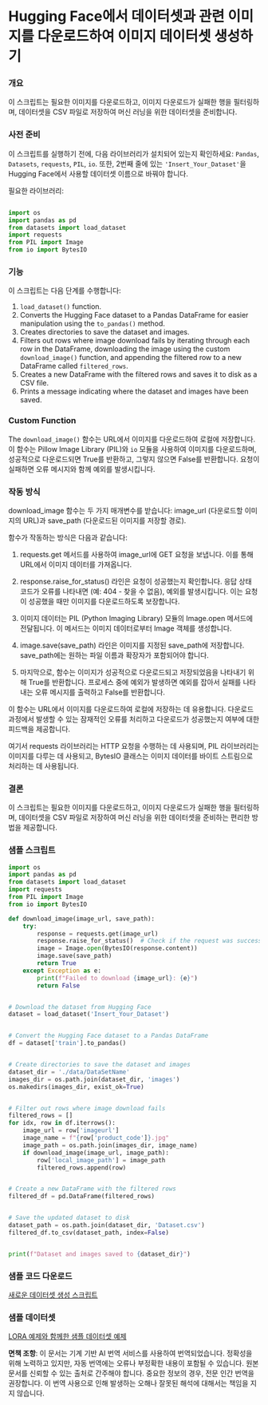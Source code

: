 # Hugging Face에서 데이터셋과 관련 이미지를 다운로드하여 이미지 데이터셋 생성하기

### 개요

이 스크립트는 필요한 이미지를 다운로드하고, 이미지 다운로드가 실패한 행을 필터링하며, 데이터셋을 CSV 파일로 저장하여 머신 러닝을 위한 데이터셋을 준비합니다.

### 사전 준비

이 스크립트를 실행하기 전에, 다음 라이브러리가 설치되어 있는지 확인하세요: `Pandas`, `Datasets`, `requests`, `PIL`, `io`. 또한, 2번째 줄에 있는 `'Insert_Your_Dataset'`을 Hugging Face에서 사용할 데이터셋 이름으로 바꿔야 합니다.

필요한 라이브러리:

```python

import os
import pandas as pd
from datasets import load_dataset
import requests
from PIL import Image
from io import BytesIO
```

### 기능

이 스크립트는 다음 단계를 수행합니다:

1. `load_dataset()` function.
2. Converts the Hugging Face dataset to a Pandas DataFrame for easier manipulation using the `to_pandas()` method.
3. Creates directories to save the dataset and images.
4. Filters out rows where image download fails by iterating through each row in the DataFrame, downloading the image using the custom `download_image()` function, and appending the filtered row to a new DataFrame called `filtered_rows`.
5. Creates a new DataFrame with the filtered rows and saves it to disk as a CSV file.
6. Prints a message indicating where the dataset and images have been saved.

### Custom Function

The `download_image()` 함수는 URL에서 이미지를 다운로드하여 로컬에 저장합니다. 이 함수는 Pillow Image Library (PIL)와 `io` 모듈을 사용하여 이미지를 다운로드하며, 성공적으로 다운로드되면 True를 반환하고, 그렇지 않으면 False를 반환합니다. 요청이 실패하면 오류 메시지와 함께 예외를 발생시킵니다.

### 작동 방식

download_image 함수는 두 가지 매개변수를 받습니다: image_url (다운로드할 이미지의 URL)과 save_path (다운로드된 이미지를 저장할 경로).

함수가 작동하는 방식은 다음과 같습니다:

1. requests.get 메서드를 사용하여 image_url에 GET 요청을 보냅니다. 이를 통해 URL에서 이미지 데이터를 가져옵니다.

2. response.raise_for_status() 라인은 요청이 성공했는지 확인합니다. 응답 상태 코드가 오류를 나타내면 (예: 404 - 찾을 수 없음), 예외를 발생시킵니다. 이는 요청이 성공했을 때만 이미지를 다운로드하도록 보장합니다.

3. 이미지 데이터는 PIL (Python Imaging Library) 모듈의 Image.open 메서드에 전달됩니다. 이 메서드는 이미지 데이터로부터 Image 객체를 생성합니다.

4. image.save(save_path) 라인은 이미지를 지정된 save_path에 저장합니다. save_path에는 원하는 파일 이름과 확장자가 포함되어야 합니다.

5. 마지막으로, 함수는 이미지가 성공적으로 다운로드되고 저장되었음을 나타내기 위해 True를 반환합니다. 프로세스 중에 예외가 발생하면 예외를 잡아서 실패를 나타내는 오류 메시지를 출력하고 False를 반환합니다.

이 함수는 URL에서 이미지를 다운로드하여 로컬에 저장하는 데 유용합니다. 다운로드 과정에서 발생할 수 있는 잠재적인 오류를 처리하고 다운로드가 성공했는지 여부에 대한 피드백을 제공합니다.

여기서 requests 라이브러리는 HTTP 요청을 수행하는 데 사용되며, PIL 라이브러리는 이미지를 다루는 데 사용되고, BytesIO 클래스는 이미지 데이터를 바이트 스트림으로 처리하는 데 사용됩니다.

### 결론

이 스크립트는 필요한 이미지를 다운로드하고, 이미지 다운로드가 실패한 행을 필터링하며, 데이터셋을 CSV 파일로 저장하여 머신 러닝을 위한 데이터셋을 준비하는 편리한 방법을 제공합니다.

### 샘플 스크립트

```python
import os
import pandas as pd
from datasets import load_dataset
import requests
from PIL import Image
from io import BytesIO

def download_image(image_url, save_path):
    try:
        response = requests.get(image_url)
        response.raise_for_status()  # Check if the request was successful
        image = Image.open(BytesIO(response.content))
        image.save(save_path)
        return True
    except Exception as e:
        print(f"Failed to download {image_url}: {e}")
        return False


# Download the dataset from Hugging Face
dataset = load_dataset('Insert_Your_Dataset')


# Convert the Hugging Face dataset to a Pandas DataFrame
df = dataset['train'].to_pandas()


# Create directories to save the dataset and images
dataset_dir = './data/DataSetName'
images_dir = os.path.join(dataset_dir, 'images')
os.makedirs(images_dir, exist_ok=True)


# Filter out rows where image download fails
filtered_rows = []
for idx, row in df.iterrows():
    image_url = row['imageurl']
    image_name = f"{row['product_code']}.jpg"
    image_path = os.path.join(images_dir, image_name)
    if download_image(image_url, image_path):
        row['local_image_path'] = image_path
        filtered_rows.append(row)


# Create a new DataFrame with the filtered rows
filtered_df = pd.DataFrame(filtered_rows)


# Save the updated dataset to disk
dataset_path = os.path.join(dataset_dir, 'Dataset.csv')
filtered_df.to_csv(dataset_path, index=False)


print(f"Dataset and images saved to {dataset_dir}")
```

### 샘플 코드 다운로드
[새로운 데이터셋 생성 스크립트](../../../../code/04.Finetuning/generate_dataset.py)

### 샘플 데이터셋
[LORA 예제와 함께한 샘플 데이터셋 예제](../../../../code/04.Finetuning/olive-ort-example/dataset/dataset-classification.json)

**면책 조항**:
이 문서는 기계 기반 AI 번역 서비스를 사용하여 번역되었습니다. 정확성을 위해 노력하고 있지만, 자동 번역에는 오류나 부정확한 내용이 포함될 수 있습니다. 원본 문서를 신뢰할 수 있는 출처로 간주해야 합니다. 중요한 정보의 경우, 전문 인간 번역을 권장합니다. 이 번역 사용으로 인해 발생하는 오해나 잘못된 해석에 대해서는 책임을 지지 않습니다.